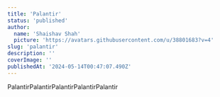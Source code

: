 ```yaml
---
title: 'Palantir'
status: 'published'
author:
  name: 'Shaishav Shah'
  picture: 'https://avatars.githubusercontent.com/u/38801683?v=4'
slug: 'palantir'
description: ''
coverImage: ''
publishedAt: '2024-05-14T00:47:07.490Z'
---
```


PalantirPalantirPalantirPalantirPalantir